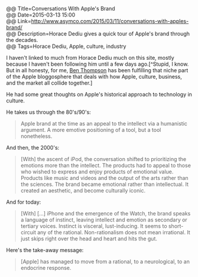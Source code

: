 @@ Title=Conversations With Apple's Brand  
@@ Date=2015-03-13 15:00  
@@ Link=http://www.asymco.com/2015/03/11/conversations-with-apples-brand/  
@@ Description=Horace Dediu gives a quick tour of Apple's brand through the decades.  
@@ Tags=Horace Dediu, Apple, culture, industry  

I haven't linked to much from Horace Dediu much on this site, mostly because I haven't been following him until a few days ago.[^Stupid, I know. But in all honesty, for me, [Ben Thompson](http://stratechery.com) has been fulfilling that niche part of the Apple bloggosphere that deals with how Apple, culture, business, and the market all collide together.]

He had some great thoughts on Apple's historical approach to technology in culture. 

He takes us through the 80's/90's:
>Apple brand at the time as an appeal to the intellect via a humanistic argument. A more emotive positioning of a tool, but a tool nonetheless. 

 And then, the 2000's:
>[With] the ascent of iPod, the conversation shifted to prioritizing  the emotions more than the intellect. The products had to appeal to those who wished to express and enjoy products of emotional value. Products like music and videos and the output of the arts rather than the sciences. The brand became emotional rather than intellectual. It created an aesthetic, and become culturally iconic.

And for today:
>[With] [...] iPhone and the emergence of the Watch, the brand speaks a language of instinct, leaving intellect and emotion as secondary or tertiary voices. Instinct is visceral, lust-inducing. It seems to short-circuit any of the rational. Non-rationalism does not mean irrational. It just skips right over the head and heart and hits the gut.

Here's the take-away message:
>[Apple] has managed to move from a rational, to a neurological, to an endocrine response.

